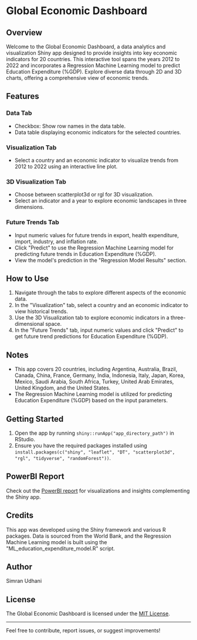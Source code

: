 # Global Economic Dashboard

## Overview

Welcome to the Global Economic Dashboard, a data analytics and visualization Shiny app designed to provide insights into key economic indicators for 20 countries. This interactive tool spans the years 2012 to 2022 and incorporates a Regression Machine Learning model to predict Education Expenditure (%GDP). Explore diverse data through 2D and 3D charts, offering a comprehensive view of economic trends.

## Features

### Data Tab
- Checkbox: Show row names in the data table.
- Data table displaying economic indicators for the selected countries.

### Visualization Tab
- Select a country and an economic indicator to visualize trends from 2012 to 2022 using an interactive line plot.

### 3D Visualization Tab
- Choose between scatterplot3d or rgl for 3D visualization.
- Select an indicator and a year to explore economic landscapes in three dimensions.

### Future Trends Tab
- Input numeric values for future trends in export, health expenditure, import, industry, and inflation rate.
- Click "Predict" to use the Regression Machine Learning model for predicting future trends in Education Expenditure (%GDP).
- View the model's prediction in the "Regression Model Results" section.

## How to Use

1. Navigate through the tabs to explore different aspects of the economic data.
2. In the "Visualization" tab, select a country and an economic indicator to view historical trends.
3. Use the 3D Visualization tab to explore economic indicators in a three-dimensional space.
4. In the "Future Trends" tab, input numeric values and click "Predict" to get future trend predictions for Education Expenditure (%GDP).

## Notes

- This app covers 20 countries, including Argentina, Australia, Brazil, Canada, China, France, Germany, India, Indonesia, Italy, Japan, Korea, Mexico, Saudi Arabia, South Africa, Turkey, United Arab Emirates, United Kingdom, and the United States.
- The Regression Machine Learning model is utilized for predicting Education Expenditure (%GDP) based on the input parameters.

## Getting Started

1. Open the app by running `shiny::runApp("app_directory_path")` in RStudio.
2. Ensure you have the required packages installed using `install.packages(c("shiny", "leaflet", "DT", "scatterplot3d", "rgl", "tidyverse", "randomForest"))`.

## PowerBI Report

Check out the [PowerBI report](https://github.com/simran08udhani/RLabBasedProject/blob/main/R%20project%20Report.pbix) for visualizations and insights complementing the Shiny app.

## Credits

This app was developed using the Shiny framework and various R packages. Data is sourced from the World Bank, and the Regression Machine Learning model is built using the "ML_education_expenditure_model.R" script.

## Author

Simran Udhani

## License

The Global Economic Dashboard is licensed under the [MIT License](LICENSE).

---
Feel free to contribute, report issues, or suggest improvements!
